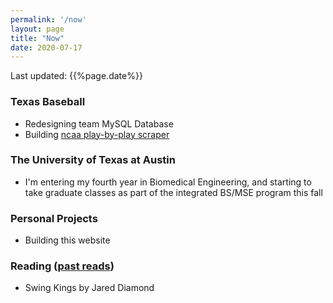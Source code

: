 ```yaml
---
permalink: '/now'
layout: page
title: "Now"
date: 2020-07-17
---
```

Last updated: {{%page.date%}}
### Texas Baseball
- Redesigning team MySQL Database
- Building [ncaa play-by-play scraper](https://github.com/milesok/pbpy/)

### The University of Texas at Austin
- I'm entering my fourth year in Biomedical Engineering, and starting to take graduate classes as part of the integrated BS/MSE program this fall

### Personal Projects
- Building this website

### Reading ([past reads](/library))
- Swing Kings by Jared Diamond
